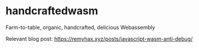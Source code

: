 # handcraftedwasm
Farm-to-table, organic, handcrafted, delicious Webassembly

Relevant blog post: https://remyhax.xyz/posts/javascript-wasm-anti-debug/
